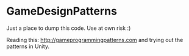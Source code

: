 # GameDesignPatterns
Just a place to dump this code. Use at own risk :)


Reading this: http://gameprogrammingpatterns.com and trying out the patterns in Unity.
